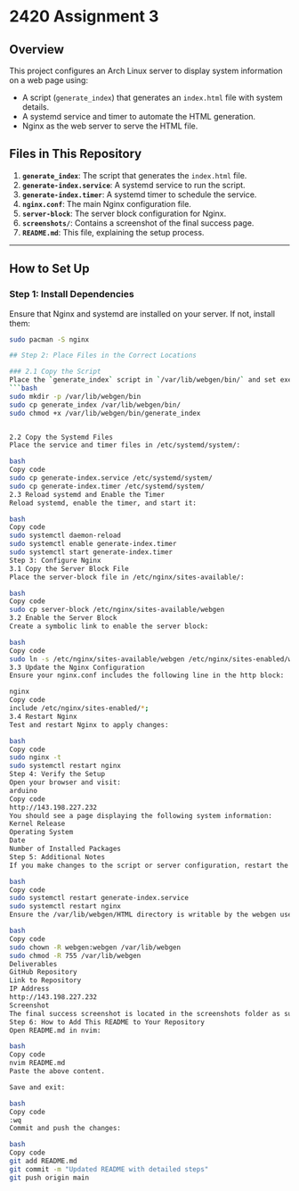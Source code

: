 # 2420 Assignment 3

## Overview
This project configures an Arch Linux server to display system information on a web page using:
- A script (`generate_index`) that generates an `index.html` file with system details.
- A systemd service and timer to automate the HTML generation.
- Nginx as the web server to serve the HTML file.

## Files in This Repository
1. **`generate_index`**: The script that generates the `index.html` file.
2. **`generate-index.service`**: A systemd service to run the script.
3. **`generate-index.timer`**: A systemd timer to schedule the service.
4. **`nginx.conf`**: The main Nginx configuration file.
5. **`server-block`**: The server block configuration for Nginx.
6. **`screenshots/`**: Contains a screenshot of the final success page.
7. **`README.md`**: This file, explaining the setup process.

---

## How to Set Up

### Step 1: Install Dependencies
Ensure that Nginx and systemd are installed on your server. If not, install them:
```bash
sudo pacman -S nginx

## Step 2: Place Files in the Correct Locations

### 2.1 Copy the Script
Place the `generate_index` script in `/var/lib/webgen/bin/` and set executable permissions:
```bash
sudo mkdir -p /var/lib/webgen/bin
sudo cp generate_index /var/lib/webgen/bin/
sudo chmod +x /var/lib/webgen/bin/generate_index


2.2 Copy the Systemd Files
Place the service and timer files in /etc/systemd/system/:

bash
Copy code
sudo cp generate-index.service /etc/systemd/system/
sudo cp generate-index.timer /etc/systemd/system/
2.3 Reload systemd and Enable the Timer
Reload systemd, enable the timer, and start it:

bash
Copy code
sudo systemctl daemon-reload
sudo systemctl enable generate-index.timer
sudo systemctl start generate-index.timer
Step 3: Configure Nginx
3.1 Copy the Server Block File
Place the server-block file in /etc/nginx/sites-available/:

bash
Copy code
sudo cp server-block /etc/nginx/sites-available/webgen
3.2 Enable the Server Block
Create a symbolic link to enable the server block:

bash
Copy code
sudo ln -s /etc/nginx/sites-available/webgen /etc/nginx/sites-enabled/webgen
3.3 Update the Nginx Configuration
Ensure your nginx.conf includes the following line in the http block:

nginx
Copy code
include /etc/nginx/sites-enabled/*;
3.4 Restart Nginx
Test and restart Nginx to apply changes:

bash
Copy code
sudo nginx -t
sudo systemctl restart nginx
Step 4: Verify the Setup
Open your browser and visit:
arduino
Copy code
http://143.198.227.232
You should see a page displaying the following system information:
Kernel Release
Operating System
Date
Number of Installed Packages
Step 5: Additional Notes
If you make changes to the script or server configuration, restart the necessary services:

bash
Copy code
sudo systemctl restart generate-index.service
sudo systemctl restart nginx
Ensure the /var/lib/webgen/HTML directory is writable by the webgen user:

bash
Copy code
sudo chown -R webgen:webgen /var/lib/webgen
sudo chmod -R 755 /var/lib/webgen
Deliverables
GitHub Repository
Link to Repository
IP Address
http://143.198.227.232
Screenshot
The final success screenshot is located in the screenshots folder as success.png.
Step 6: How to Add This README to Your Repository
Open README.md in nvim:

bash
Copy code
nvim README.md
Paste the above content.

Save and exit:

bash
Copy code
:wq
Commit and push the changes:

bash
Copy code
git add README.md
git commit -m "Updated README with detailed steps"
git push origin main

